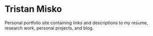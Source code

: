 # Tristan Misko

Personal portfolio site containing links and descriptions to my resume, research work, personal projects, and blog.
